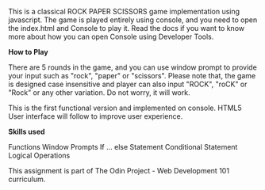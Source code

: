This is a classical ROCK PAPER SCISSORS game implementation using javascript. 
The game is played entirely using console, and you need to open the index.html
and Console to play it. Read the docs if you want to know more about how you can
open Console using Developer Tools.

**How to Play**

There are 5 rounds in the game, and you can use window prompt to provide your 
input such as "rock", "paper" or "scissors". Please note that, the game is 
designed case insensitive and player can also input "ROCK", "roCK" or "Rock" or 
any other variation. Do not worry, it will work. 

This is the first functional version and implemented on console. HTML5 User 
interface will follow to improve user experience.

**Skills used**

Functions
Window Prompts
If ... else Statement
Conditional Statement
Logical Operations

This assignment is part of The Odin Project - Web Development 101 curriculum. 
 
